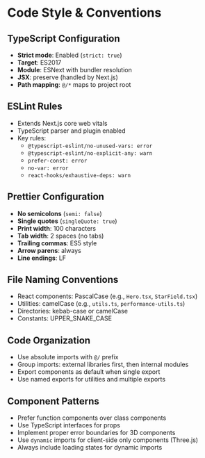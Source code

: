 # Code Style & Conventions

## TypeScript Configuration

- **Strict mode**: Enabled (`strict: true`)
- **Target**: ES2017
- **Module**: ESNext with bundler resolution
- **JSX**: preserve (handled by Next.js)
- **Path mapping**: `@/*` maps to project root

## ESLint Rules

- Extends Next.js core web vitals
- TypeScript parser and plugin enabled
- Key rules:
  - `@typescript-eslint/no-unused-vars: error`
  - `@typescript-eslint/no-explicit-any: warn`
  - `prefer-const: error`
  - `no-var: error`
  - `react-hooks/exhaustive-deps: warn`

## Prettier Configuration

- **No semicolons** (`semi: false`)
- **Single quotes** (`singleQuote: true`)
- **Print width**: 100 characters
- **Tab width**: 2 spaces (no tabs)
- **Trailing commas**: ES5 style
- **Arrow parens**: always
- **Line endings**: LF

## File Naming Conventions

- React components: PascalCase (e.g., `Hero.tsx`, `StarField.tsx`)
- Utilities: camelCase (e.g., `utils.ts`, `performance-utils.ts`)
- Directories: kebab-case or camelCase
- Constants: UPPER_SNAKE_CASE

## Code Organization

- Use absolute imports with `@/` prefix
- Group imports: external libraries first, then internal modules
- Export components as default when single export
- Use named exports for utilities and multiple exports

## Component Patterns

- Prefer function components over class components
- Use TypeScript interfaces for props
- Implement proper error boundaries for 3D components
- Use `dynamic` imports for client-side only components (Three.js)
- Always include loading states for dynamic imports
